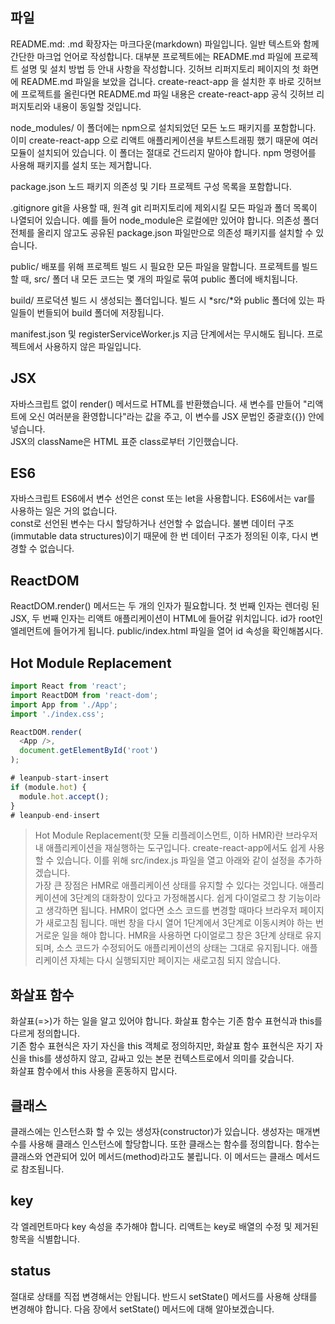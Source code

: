 
## 파일
README.md: .md 확장자는 마크다운(markdown) 파일입니다. 일반 텍스트와 함께 간단한 마크업 언어로 작성합니다. 대부분 프로젝트에는 README.md 파일에 프로젝트 설명 및 설치 방법 등 안내 사항을 작성합니다. 깃허브 리퍼지토리 페이지의 첫 화면에 README.md 파일을 보았을 겁니다. create-react-app 을 설치한 후 바로 깃허브에 프로젝트를 올린다면 README.md 파일 내용은 create-react-app 공식 깃허브 리퍼지토리와 내용이 동일할 것입니다.

node_modules/ 이 폴더에는 npm으로 설치되었던 모든 노드 패키지를 포함합니다. 이미 create-react-app 으로 리액트 애플리케이션을 부트스트래핑 했기 때문에 여러 모듈이 설치되어 있습니다. 이 폴더는 절대로 건드리지 말아야 합니다. npm 명령어를 사용해 패키지를 설치 또는 제거합니다.

package.json 노드 패키지 의존성 및 기타 프로젝트 구성 목록을 포함합니다.

.gitignore git을 사용할 때, 원격 git 리퍼지토리에 제외시킬 모든 파일과 폴더 목록이 나열되어 있습니다. 예를 들어 node_module은 로컬에만 있어야 합니다. 의존성 폴더 전체를 올리지 않고도 공유된 package.json 파일만으로 의존성 패키지를 설치할 수 있습니다.

public/ 배포를 위해 프로젝트 빌드 시 필요한 모든 파일을 말합니다. 프로젝트를 빌드할 때, src/ 폴더 내 모든 코드는 몇 개의 파일로 묶여 public 폴더에 배치됩니다.

build/ 프로덕션 빌드 시 생성되는 폴더입니다. 빌드 시 *src/*와 public 폴더에 있는 파일들이 번들되어 build 폴더에 저장됩니다.

manifest.json 및 registerServiceWorker.js 지금 단계에서는 무시해도 됩니다. 프로젝트에서 사용하지 않은 파일입니다.

## JSX
자바스크립트 없이 render() 메서드로 HTML를 반환했습니다. 새 변수를 만들어 "리액트에 오신 여러분을 환영합니다"라는 값을 주고, 이 변수를 JSX 문법인 중괄호({}) 안에 넣습니다.<br>
JSX의 className은 HTML 표준 class로부터 기인했습니다.<br>

## ES6
자바스크립트 ES6에서 변수 선언은 const 또는 let을 사용합니다. ES6에서는 var를 사용하는 일은 거의 없습니다.<br>
const로 선언된 변수는 다시 할당하거나 선언할 수 없습니다. 불변 데이터 구조(immutable data structures)이기 때문에 한 번 데이터 구조가 정의된 이후, 다시 변경할 수 없습니다.<br>

## ReactDOM
ReactDOM.render() 메서드는 두 개의 인자가 필요합니다. 첫 번째 인자는 렌더링 된 JSX, 두 번째 인자는 리액트 애플리케이션이 HTML에 들어갈 위치입니다. id가 root인 엘레먼트에 들어가게 됩니다. public/index.html 파일을 열어 id 속성을 확인해봅시다.

## Hot Module Replacement
```javascript
import React from 'react';
import ReactDOM from 'react-dom';
import App from './App';
import './index.css';

ReactDOM.render(
  <App />,
  document.getElementById('root')
);

# leanpub-start-insert
if (module.hot) {
  module.hot.accept();
}
# leanpub-end-insert
```
> Hot Module Replacement(핫 모듈 리플레이스먼트, 이하 HMR)란 브라우저 내 애플리케이션을 재실행하는 도구입니다. create-react-app에서도 쉽게 사용할 수 있습니다. 이를 위해 src/index.js 파일을 열고 아래와 같이 설정을 추가하겠습니다.<br>
> 가장 큰 장점은 HMR로 애플리케이션 상태를 유지할 수 있다는 것입니다. 애플리케이션에 3단계의 대화창이 있다고 가정해봅시다. 쉽게 다이얼로그 창 기능이라고 생각하면 됩니다. HMR이 없다면 소스 코드를 변경할 때마다 브라우저 페이지가 새로고침 됩니다. 매번 창을 다시 열어 1단계에서 3단계로 이동시켜야 하는 번거로운 일을 해야 합니다. HMR을 사용하면 다이얼로그 창은 3단계 상태로 유지되며, 소스 코드가 수정되어도 애플리케이션의 상태는 그대로 유지됩니다. 애플리케이션 자체는 다시 실행되지만 페이지는 새로고침 되지 않습니다.<br>

## 화살표 함수
화살표(=>)가 하는 일을 알고 있어야 합니다. 화살표 함수는 기존 함수 표현식과 this를 다르게 정의합니다.<br>
기존 함수 표현식은 자기 자신을 this 객체로 정의하지만, 화살표 함수 표현식은 자기 자신을 this를 생성하지 않고, 감싸고 있는 본문 컨텍스트로에서 의미를 갖습니다.<br>
화살표 함수에서 this 사용을 혼동하지 맙시다.<br>

## 클래스 
클래스에는 인스턴스화 할 수 있는 생성자(constructor)가 있습니다. 생성자는 매개변수를 사용해 클래스 인스턴스에 할당합니다. 또한 클래스는 함수를 정의합니다. 함수는 클래스와 연관되어 있어 메서드(method)라고도 불립니다. 이 메서드는 클래스 메서드로 참조됩니다.<br>

## key
각 엘레먼트마다 key 속성을 추가해야 합니다. 리액트는 key로 배열의 수정 및 제거된 항목을 식별합니다.<br>

## status
절대로 상태를 직접 변경해서는 안됩니다. 반드시 setState() 메서드를 사용해 상태를 변경해야 합니다. 다음 장에서 setState() 메서드에 대해 알아보겠습니다.<br>